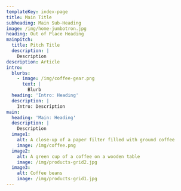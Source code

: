 ```yaml
---
templateKey: index-page
title: Main Title
subheading: Main Sub-Heading
image: /img/home-jumbotron.jpg
heading: Out of Place Heading
mainpitch:
  title: Pitch Title
  description: |
    Description
description: Article
intro:
  blurbs:
    - image: /img/coffee-gear.png
      text: |
        Blurb
  heading: 'Intro: Heading'
  description: |
    Intro: Description
main:
  heading: 'Main: Heading'
  description: |
    Description
  image1:
    alt: A close-up of a paper filter filled with ground coffee
    image: /img/coffee.png
  image2:
    alt: A green cup of a coffee on a wooden table
    image: /img/products-grid2.jpg
  image3:
    alt: Coffee beans
    image: /img/products-grid1.jpg
---
```


